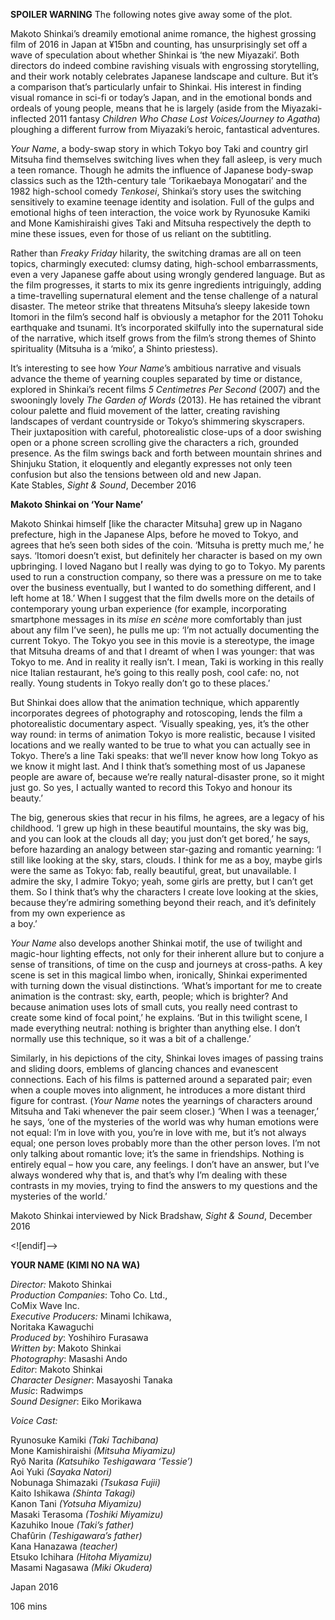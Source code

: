 

**SPOILER WARNING** The following notes give away some of the plot.

Makoto Shinkai’s dreamily emotional anime romance, the highest grossing film of 2016 in Japan at ¥15bn and counting, has unsurprisingly set off a wave of speculation about whether Shinkai is ‘the new Miyazaki’. Both directors do indeed combine ravishing visuals with engrossing storytelling, and their work notably celebrates Japanese landscape and culture. But it’s a comparison that’s particularly unfair to Shinkai. His interest in finding visual romance in sci-fi or today’s Japan, and in the emotional bonds and ordeals of young people, means that he is largely (aside from the Miyazaki-inflected 2011 fantasy _Children Who Chase Lost Voices/Journey to Agatha_) ploughing a different furrow from Miyazaki’s heroic, fantastical adventures.

_Your Name_, a body-swap story in which Tokyo boy Taki and country girl Mitsuha find themselves switching lives when they fall asleep, is very much a teen romance. Though he admits the influence of Japanese body-swap classics such as the 12th-century tale ‘Torikaebaya Monogatari’ and the 1982 high-school comedy _Tenkosei_, Shinkai’s story uses the switching sensitively to examine teenage identity and isolation. Full of the gulps and emotional highs of teen interaction, the voice work by Ryunosuke Kamiki and Mone Kamishiraishi gives Taki and Mitsuha respectively the depth to mine these issues, even for those of us reliant on the subtitling.

Rather than _Freaky Friday_ hilarity, the switching dramas are all on teen topics, charmingly executed: clumsy dating, high-school embarrassments, even a very Japanese gaffe about using wrongly gendered language. But as the film progresses, it starts to mix its genre ingredients intriguingly, adding a time-travelling supernatural element and the tense challenge of a natural disaster. The meteor strike that threatens Mitsuha’s sleepy lakeside town Itomori in the film’s second half is obviously a metaphor for the 2011 Tohoku earthquake and tsunami. It’s incorporated skilfully into the supernatural side of the narrative, which itself grows from the film’s strong themes of Shinto spirituality (Mitsuha is a ‘miko’, a Shinto priestess).

It’s interesting to see how _Your Name_’s ambitious narrative and visuals advance the theme of yearning couples separated by time or distance, explored in Shinkai’s recent films _5 Centimetres Per Second_ (2007) and the swooningly lovely _The Garden of Words_ (2013). He has retained the vibrant colour palette and fluid movement of the latter, creating ravishing landscapes of verdant countryside or Tokyo’s shimmering skyscrapers. Their juxtaposition with careful, photorealistic close-ups of a door swishing open or a phone screen scrolling give the characters a rich, grounded presence. As the film swings back and forth between mountain shrines and Shinjuku Station, it eloquently and elegantly expresses not only teen confusion but also the tensions between old and new Japan.  
Kate Stables, _Sight & Sound_, December 2016

**Makoto Shinkai on ‘Your Name’**

Makoto Shinkai himself [like the character Mitsuha] grew up in Nagano prefecture, high in the Japanese Alps, before he moved to Tokyo, and agrees that he’s seen both sides of the coin. ‘Mitsuha is pretty much me,’ he says. ‘Itomori doesn’t exist, but definitely her character is based on my own upbringing. I loved Nagano but I really was dying to go to Tokyo. My parents used to run a construction company, so there was a pressure on me to take over the business eventually, but I wanted to do something different, and I left home at 18.’ When I suggest that the film dwells more on the details of contemporary young urban experience (for example, incorporating smartphone messages in its _mise en scène_ more comfortably than just about any film I’ve seen), he pulls me up: ‘I’m not actually documenting the current Tokyo. The Tokyo you see in this movie is a stereotype, the image that Mitsuha dreams of and that I dreamt of when I was younger: that was Tokyo to me. And in reality it really isn’t. I mean, Taki is working in this really nice Italian restaurant, he’s going to this really posh, cool cafe: no, not really. Young students in Tokyo really don’t go to these places.’

But Shinkai does allow that the animation technique, which apparently incorporates degrees of photography and rotoscoping, lends the film a photorealistic documentary aspect. ‘Visually speaking, yes, it’s the other way round: in terms of animation Tokyo is more realistic, because I visited locations and we really wanted to be true to what you can actually see in Tokyo. There’s a line Taki speaks: that we’ll never know how long Tokyo as we know it might last. And I think that’s something most of us Japanese people are aware of, because we’re really natural-disaster prone, so it might just go. So yes, I actually wanted to record this Tokyo and honour its beauty.’

The big, generous skies that recur in his films, he agrees, are a legacy of his childhood. ‘I grew up high in these beautiful mountains, the sky was big, and you can look at the clouds all day; you just don’t get bored,’ he says, before hazarding an analogy between star-gazing and romantic yearning: ‘I still like looking at the sky, stars, clouds. I think for me as a boy, maybe girls were the same as Tokyo: fab, really beautiful, great, but unavailable. I admire the sky, I admire Tokyo; yeah, some girls are pretty, but I can’t get them. So I think that’s why the characters I create love looking at the skies, because they’re admiring something beyond their reach, and it’s definitely from my own experience as  
a boy.’

_Your Name_ also develops another Shinkai motif, the use of twilight and magic-hour lighting effects, not only for their inherent allure but to conjure a sense of transitions, of time on the cusp and journeys at cross-paths. A key scene is set in this magical limbo when, ironically, Shinkai experimented with turning down the visual distinctions. ‘What’s important for me to create animation is the contrast: sky, earth, people; which is brighter? And because animation uses lots of small cuts, you really need contrast to create some kind of focal point,’ he explains. ‘But in this twilight scene, I made everything neutral: nothing is brighter than anything else. I don’t normally use this technique, so it was a bit of a challenge.’

Similarly, in his depictions of the city, Shinkai loves images of passing trains and sliding doors, emblems of glancing chances and evanescent connections. Each of his films is patterned around a separated pair; even when a couple moves into alignment, he introduces a more distant third figure for contrast. (_Your Name_ notes the yearnings of characters around Mitsuha and Taki whenever the pair seem closer.) ‘When I was a teenager,’ he says, ‘one of the mysteries of the world was why human emotions were not equal: I’m in love with you, you’re in love with me, but it’s not always equal; one person loves probably more than the other person loves. I’m not only talking about romantic love; it’s the same in friendships. Nothing is entirely equal – how you care, any feelings. I don’t have an answer, but I’ve always wondered why that is, and that’s why I’m dealing with these contrasts in my movies, trying to find the answers to my questions and the mysteries of the world.’

Makoto Shinkai interviewed by Nick Bradshaw, _Sight & Sound_, December 2016

<![endif]-->

**YOUR NAME (KIMI NO NA WA)**

_Director:_ Makoto Shinkai  
_Production_ _Companies_: Toho Co. Ltd.,  
CoMix Wave Inc.  
_Executive_ _Producers:_ Minami Ichikawa,  
Noritaka Kawaguchi  
_Produced by_: Yoshihiro Furasawa  
_Written by_: Makoto Shinkai  
_Photography_: Masashi Ando  
_Editor_: Makoto Shinkai  
_Character_ _Designer_: Masayoshi Tanaka  
_Music_: Radwimps  
_Sound_ _Designer_: Eiko Morikawa

_Voice Cast:_

Ryunosuke Kamiki _(Taki Tachibana)_  
Mone Kamishiraishi _(Mitsuha Miyamizu)_  
Ryô Narita _(Katsuhiko Teshigawara ‘Tessie’)_  
Aoi Yuki _(Sayaka Natori)_  
Nobunaga Shimazaki _(Tsukasa Fujii)_  
Kaito Ishikawa _(Shinta Takagi)_  
Kanon Tani _(Yotsuha Miyamizu)_  
Masaki Terasoma _(Toshiki Miyamizu)_  
Kazuhiko Inoue _(Taki’s father)_  
Chafûrin _(Teshigawara’s father)_  
Kana Hanazawa _(teacher)_  
Etsuko Ichihara _(Hitoha Miyamizu)_  
Masami Nagasawa _(Miki Okudera)_

Japan 2016

106 mins
<!--stackedit_data:
eyJoaXN0b3J5IjpbMTE1MTA5MTQ0N119
-->